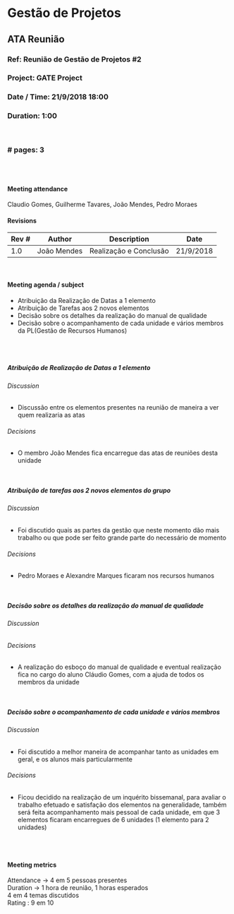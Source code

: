 # Gestão de Projetos

## ATA Reunião

### Ref: Reunião de Gestão de Projetos #2

### Project: GATE Project

### Date / Time: 21/9/2018 18:00

### Duration: 1:00

 <br/>

### # pages: 3

<br/>
<br/>

#### Meeting attendance

Claudio Gomes, Guilherme Tavares, João Mendes, Pedro Moraes


#### Revisions

Rev # | Author | Description | Date
--- | --- | --- | ---
1.0 | João Mendes | Realização e Conclusão | 21/9/2018

<br/>

#### Meeting agenda / subject

- Atribuição da Realização de Datas a 1 elemento
- Atribuição de Tarefas aos 2 novos elementos
- Decisão sobre os detalhes da realização do manual de qualidade
- Decisão sobre o acompanhamento de cada unidade e vários membros da PL(Gestão de Recursos Humanos)

<br/>
<br/>


##### Atribuição de Realização de Datas a 1 elemento

###### Discussion

* Discussão entre os elementos presentes na reunião de maneira a ver quem realizaria as atas

###### Decisions

* O membro João Mendes fica encarregue das atas de reuniões desta unidade

<br/>

##### Atribuição de tarefas aos 2 novos elementos do grupo

###### Discussion

* Foi discutido quais as partes da gestão que neste momento dão mais trabalho ou que pode ser feito grande parte do necessário de momento

###### Decisions

* Pedro Moraes e Alexandre Marques ficaram nos recursos humanos

<br/>

##### Decisão sobre os detalhes da realização do manual de qualidade

###### Discussion



###### Decisions

* A realização do esboço do manual de qualidade e eventual realização fica no cargo do aluno Cláudio Gomes, com a ajuda de todos os membros da unidade

<br/>

##### Decisão sobre o acompanhamento de cada unidade e vários membros

###### Discussion

* Foi discutido a melhor maneira de acompanhar tanto as unidades em geral, e os alunos mais particularmente

###### Decisions

* Ficou decidido na realização de um inquérito bissemanal, para avaliar o trabalho efetuado e satisfação dos elementos na generalidade, também será feita acompanhamento mais pessoal de cada unidade, em que 3 elementos ficaram encarregues de 6 unidades (1 elemento para 2 unidades)

<br/>
<br/>

#### Meeting metrics
Attendance -> 4 em 5 pessoas presentes<br/>
Duration -> 1 hora de reunião, 1 horas esperados<br/>
4 em 4 temas discutidos<br/>
Rating : 9 em 10<br/>
